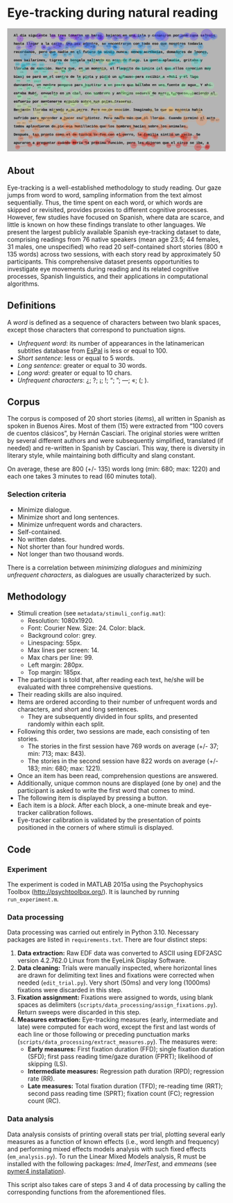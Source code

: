 # Eye-tracking during natural reading
![Example trial](preview.jpg)
## About
Eye-tracking is a well-established methodology to study reading. Our gaze jumps from word to word, sampling information from the text almost sequentially. Thus, the time spent on each word, or which words are skipped or revisited, provides proxies to different cognitive processes. However, few studies have focused on Spanish, where data are scarce, and little is known on how these findings translate to other languages. We present the largest publicly available Spanish eye-tracking dataset to date, comprising readings from 76 native speakers (mean age 23.5; 44 females, 31 males, one unspecified) who read 20 self-contained short stories (800 ± 135 words) across two sessions, with each story read by approximately 50 participants. This comprehensive dataset presents opportunities to investigate eye movements during reading and its related cognitive processes, Spanish linguistics, and their applications in computational algorithms.
## Definitions
A *word* is defined as a sequence of characters between two blank spaces, except those characters that correspond to punctuation signs.
 - *Unfrequent word*: its number of appearances in the latinamerican subtitles database from [EsPal](https://www.bcbl.eu/databases/espal/) is less or equal to 100.
 - *Short sentence*: less or equal to 5 words.
 - *Long sentence*: greater or equal to 30 words.
 - *Long word*: greater or equal to 10 chars.
 - *Unfrequent characters*: ¿; ?; ¡; !; “; ”; —; «; (; ).

## Corpus
The corpus is composed of 20 short stories (*items*), all written in Spanish as spoken in Buenos Aires. Most of them (15) were extracted from “100 covers de cuentos clásicos”, by Hernán Casciari. The original stories were written by several different authors and were subsequently simplified, translated (if needed) and re-written in Spanish by Casciari. This way, there is diversity in literary style, while maintaining both difficulty and slang constant.

On average, these are 800 (+/- 135) words long (min: 680; max: 1220) and each one takes 3 minutes to read (60 minutes total).
### Selection criteria
- Minimize dialogue.
- Minimize short and long sentences.
- Minimize unfrequent words and characters.
- Self-contained.
- No written dates.
- Not shorter than four hundred words.
- Not longer than two thousand words.

There is a correlation between *minimizing dialogues* and *minimizing unfrequent characters*, as dialogues are usually characterized by such.
## Methodology
* Stimuli creation (see ```metadata/stimuli_config.mat```):
    * Resolution: 1080x1920.
    * Font: Courier New. Size: 24. Color: black.
    * Background color: grey.
    * Linespacing: 55px.
    * Max lines per screen: 14.
    * Max chars per line: 99.
    * Left margin: 280px.
    * Top margin: 185px.
* The participant is told that, after reading each text, he/she will be evaluated with three comprehensive questions.
* Their reading skills are also inquired.
* Items are ordered according to their number of unfrequent words and characters, and short and long sentences.
    * They are subsequently divided in four splits, and presented randomly within each split.
* Following this order, two sessions are made, each consisting of ten stories.
    * The stories in the first session have 769 words on average (+/- 37; min: 713; max: 843).
    * The stories in the second session have 822 words on average (+/- 183; min: 680; max: 1221).
* Once an item has been read, comprehension questions are answered.
* Additionally, unique common nouns are displayed (one by one) and the participant is asked to write the first word that comes to mind.
* The following item is displayed by pressing a button.
* Each item is a *block*. After each block, a one-minute break and eye-tracker calibration follows.
* Eye-tracker calibration is validated by the presentation of points positioned in the corners of where stimuli is displayed.

## Code

### Experiment
The experiment is coded in MATLAB 2015a using the Psychophysics Toolbox (http://psychtoolbox.org/). It is launched by running ```run_experiment.m```.
### Data processing
Data processing was carried out entirely in Python 3.10. Necessary packages are listed in ```requirements.txt```. There are four distinct steps:
1. **Data extraction:** Raw EDF data was converted to ASCII using EDF2ASC version 4.2.762.0 Linux from the EyeLink Display Software. 
2. **Data cleaning:** Trials were manually inspected, where horizontal lines are drawn for delimiting text lines and fixations were corrected when needed (```edit_trial.py```). Very short (50ms) and very long (1000ms) fixations were discarded in this step.
3. **Fixation assignment:** Fixations were assigned to words, using blank spaces as delimiters (```scripts/data_processing/assign_fixations.py```). Return sweeps were discarded in this step.
4. **Measures extraction:** Eye-tracking measures (early, intermediate and late) were computed for each word, except the first and last words of each line or those following or preceding punctuation marks (```scripts/data_processing/extract_measures.py```). The measures were:
    * **Early measures:** First fixation duration (FFD); single fixation duration (SFD); first pass reading time/gaze duration (FPRT); likelihood of skipping (LS).
    * **Intermediate measures:** Regression path duration (RPD); regression rate (RR).
    * **Late measures:** Total fixation duration (TFD); re-reading time (RRT); second pass reading time (SPRT); fixation count (FC); regression count (RC).
### Data analysis
Data analysis consists of printing overall stats per trial, plotting several early measures as a function of known effects (i.e., word length and frequency) and performing mixed effects models analysis with such fixed effects (```em_analysis.py```). To run the Linear Mixed Models analysis, R must be installed with the following packages: *lme4*, *lmerTest*, and *emmeans* (see [pymer4 installation](http://eshinjolly.com/pymer4/installation.html)).

This script also takes care of steps 3 and 4 of data processing by calling the corresponding functions from the aforementioned files.